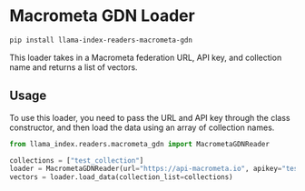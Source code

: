 # Macrometa GDN Loader

```bash
pip install llama-index-readers-macrometa-gdn
```

This loader takes in a Macrometa federation URL, API key, and collection name and returns a list of vectors.

## Usage

To use this loader, you need to pass the URL and API key through the class constructor, and then load the data using an array of collection names.

```python
from llama_index.readers.macrometa_gdn import MacrometaGDNReader

collections = ["test_collection"]
loader = MacrometaGDNReader(url="https://api-macrometa.io", apikey="test")
vectors = loader.load_data(collection_list=collections)
```
